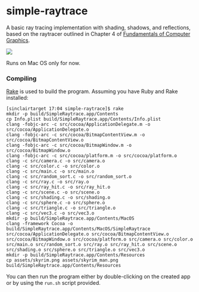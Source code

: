 # simple-raytrace
A basic ray tracing implementation with shading, shadows, and reflections, based on the raytracer outlined 
in Chapter 4 of [Fundamentals of Computer Graphics](https://www.amazon.com/Fundamentals-Computer-Graphics-Fourth-Marschner/dp/1482229390/ref=pd_sbs_14_img_0?_encoding=UTF8&psc=1&refRID=GHEARH14T336MV9W8EBW).

![](render.gif)

Runs on Mac OS only for now.

### Compiling
[Rake](http://rake.rubyforge.org/) is used to build the program. Assuming you have Ruby and Rake installed:
```
[sinclairtarget 17:04 simple-raytrace]$ rake
mkdir -p build/SimpleRaytrace.app/Contents
cp Info.plist build/SimpleRaytrace.app/Contents/Info.plist
clang -fobjc-arc -c src/cocoa/ApplicationDelegate.m -o src/cocoa/ApplicationDelegate.o
clang -fobjc-arc -c src/cocoa/BitmapContentView.m -o src/cocoa/BitmapContentView.o
clang -fobjc-arc -c src/cocoa/BitmapWindow.m -o src/cocoa/BitmapWindow.o
clang -fobjc-arc -c src/cocoa/platform.m -o src/cocoa/platform.o
clang -c src/camera.c -o src/camera.o
clang -c src/color.c -o src/color.o
clang -c src/main.c -o src/main.o
clang -c src/random_sort.c -o src/random_sort.o
clang -c src/ray.c -o src/ray.o
clang -c src/ray_hit.c -o src/ray_hit.o
clang -c src/scene.c -o src/scene.o
clang -c src/shading.c -o src/shading.o
clang -c src/sphere.c -o src/sphere.o
clang -c src/triangle.c -o src/triangle.o
clang -c src/vec3.c -o src/vec3.o
mkdir -p build/SimpleRaytrace.app/Contents/MacOS
clang -framework Cocoa -o build/SimpleRaytrace.app/Contents/MacOS/SimpleRaytrace src/cocoa/ApplicationDelegate.o src/cocoa/BitmapContentView.o src/cocoa/BitmapWindow.o src/cocoa/platform.o src/camera.o src/color.o src/main.o src/random_sort.o src/ray.o src/ray_hit.o src/scene.o src/shading.o src/sphere.o src/triangle.o src/vec3.o
mkdir -p build/SimpleRaytrace.app/Contents/Resources
cp assets/skyrim.png assets/skyrim_man.png build/SimpleRaytrace.app/Contents/Resources
```

You can then run the program either by double-clicking on the created app or by using the `run.sh` script provided.
